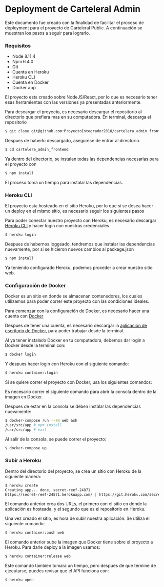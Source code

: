 # Deployment de CarteleraI Admin

Este documento fue creado con la finalidad de facilitar el proceso de deployment para el proyecto de CarteleraI Public. A continuación se muestran los pasos a seguir para lograrlo.

### Requisitos

* Node 8.11.4
* Npm 6.4.0
* Git
* Cuenta en Heroku
* Heroku CLI
* Cuenta en Docker
* Docker app

El proyecto esta creado sobre NodeJS/React, por lo que es necesario tener esas herramientas con las versiones ya presentadas anteriormente.

Para descargar el proyecto, es necesario descargar el repositorio al directorio que prefiera mas en su computadora. En terminal, descarga el repositorio
```bash
$ git clone git@github.com:ProyectoIntegrador2018/cartelera_admin_frontend.git
```

Despues de haberlo descargado, asegurese de entrar al directorio.
```bash
$ cd cartelera_admin_frontend
```

Ya dentro del directorio, se instalan todas las dependencias necesarias para el proyecto con
```bash
$ npm install
```

El proceso toma un tiempo para instalar las dependencias.


### Heroku CLI

El proyecto esta hosteado en el sitio Heroku, por lo que si se desea hacer un deploy en el mismo sitio, es necesario seguir los siguientes pasos

Para poder conectar nuestro proyecto con Heroku, es necesario descargar [Heroku CLI](https://devcenter.heroku.com/articles/heroku-cli#download-and-install) y hacer login con nuestras credenciales
```bash
$ heroku login
```

Despues de habernos loggeado, tendremos que instalar las dependencias nuevamente, por si se hicieron nuevos cambios al package.json
```bash
$ npm install
```

Ya teniendo configurado Heroku, podemos proceder a crear nuestro sitio web.

### Configuración de Docker

Docker es un sitio en donde se almacenan contenedores, los cuales utilizamos para poder correr este proyecto con las condiciones ideales.

Para comenzar con la configuración de Docker, es necesario hacer una cuenta con [Docker](https://hub.docker.com/)

Despues de tener una cuenta, es necesario descargar la [aplicación de escritorio de Docker](https://www.docker.com/products/docker-desktop), para poder trabajar desde la terminal.

Al ya tener instalado Docker en tu computadora, debemos dar login a Docker desde la terminal con:

```bash
$ docker login
```

Y despues hacer login con Heroku con el siguiente comando:
```bash
$ heroku container:login
```
Si se quiere correr el proyecto con Docker, usa los siguientes comandos:

Es necesario correr el siguiente comando para abrir la consola dentro de la imagen en Docker.

Despues de estar en la consola se deben instalar las dependencias nuevamente:
```bash
$ docker-compose run --rm web ash
/usr/src/app # npm install
/usr/src/app # exit
```
Al salir de la consola, se puede correr el proyecto:
```bash
$ docker-compose up
```

### Subir a Heroku

Dentro del directorio del proyecto, se crea un sitio con Heroku de la siguiente manera:
```bash
$ heroku create
Creating app... done, secret-reef-24871
https://secret-reef-24871.herokuapp.com/ | https://git.heroku.com/secret-reef-24871.git
```

El comando anterior crea dos URLs, el primero con el sitio en donde la aplicación es hosteada, y el segundo que es el repositorio en Heroku.

Una vez creado el sitio, es hora de subir nuestra aplicación. Se utiliza el siguiente comando:
```bash
$ heroku container:push web
```

El comando anterior sube la imagen que Docker tiene sobre el proyecto a Heroku. Para darle deploy a la imagen usamos:
```bash
$ heroku container:release web
```

Este comando tambien tomara un tiempo, pero despues de que termine de ejecutarse, puedes revisar que el API funciona con:
```bash
$ heroku open
```
